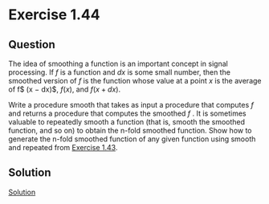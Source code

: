 # Exercise 1.44

## Question

The idea of smoothing a function is an important concept in signal processing. If $f$ is a function and $dx$ is some small number, then the smoothed version of $f$ is the function whose value at a point $x$ is the average of f$ (x −
dx)$, $f(x)$, and $f(x + dx)$.

Write a procedure smooth that takes as input a procedure that computes $f$ and returns a procedure that computes the smoothed $f$ . It is sometimes valuable to repeatedly smooth a function (that is, smooth the smoothed function, and so on) to obtain the n-fold smoothed function. Show how to generate the n-fold smoothed function of any given function using smooth and repeated from [Exercise 1.43](../ex1.43/README.md).

## Solution

[Solution](code.rkt)
